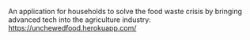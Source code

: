 An application for households to solve the food waste crisis by bringing advanced tech into the agriculture industry:
https://unchewedfood.herokuapp.com/
